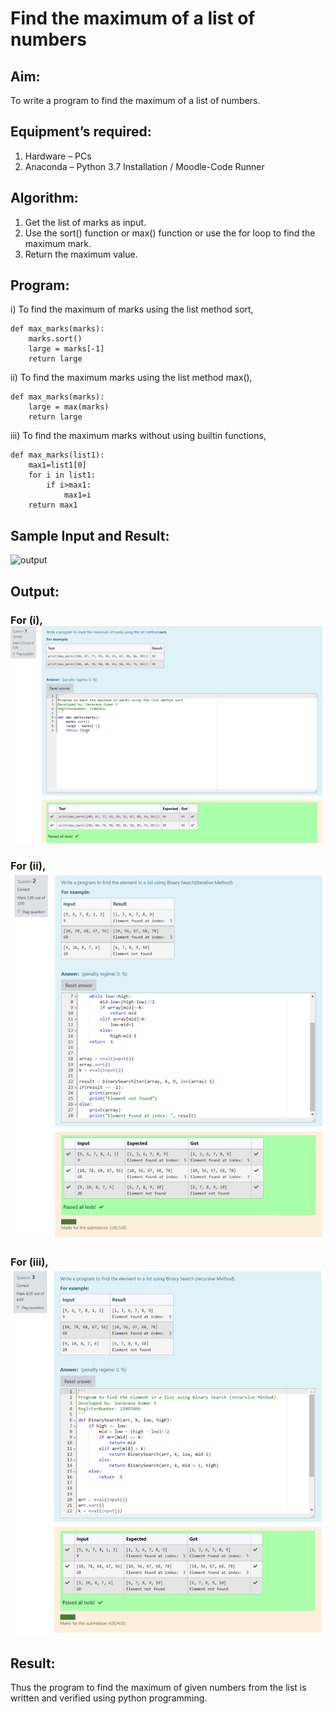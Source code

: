 # Find the maximum of a list of numbers
## Aim:
To write a program to find the maximum of a list of numbers.
## Equipment’s required:
1.	Hardware – PCs
2.	Anaconda – Python 3.7 Installation / Moodle-Code Runner
## Algorithm:
1.	Get the list of marks as input.
2.	Use the sort() function or max() function or use the for loop to find the maximum mark.
3.	Return the maximum value.
## Program:

i) To find the maximum of marks using the list method sort,
```
def max_marks(marks):
	marks.sort()
	large = marks[-1]
	return large
```

ii)	To find the maximum marks using the list method max(),
```
def max_marks(marks):
	large = max(marks)
	return large
```

iii) To find the maximum marks without using builtin functions,
```
def max_marks(list1):
    max1=list1[0]
    for i in list1:
        if i>max1:
            max1=i
    return max1
```
## Sample Input and Result:
![output](./img/max_marks1.jpg) 

## Output:
### For (i), ![output](./img/output1.png) 
### For (ii), ![output](./img/output2.png) 
### For (iii), ![output](./img/output3.png) 

## Result:
Thus the program to find the maximum of given numbers from the list is written and verified using python programming.